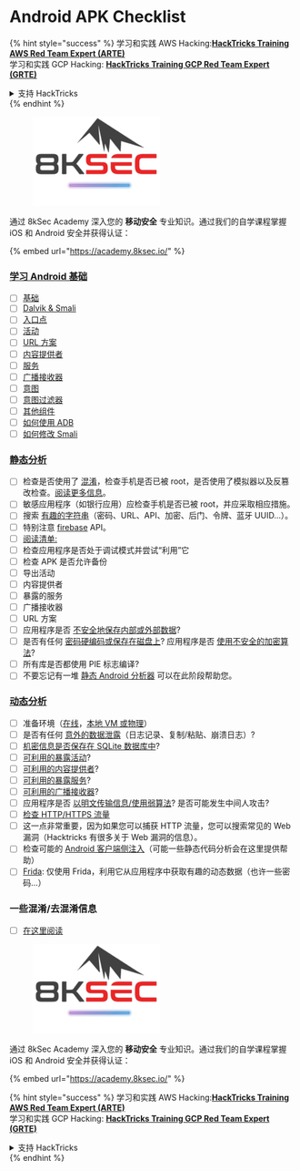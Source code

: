# Android APK Checklist

{% hint style="success" %}
学习和实践 AWS Hacking:<img src="/.gitbook/assets/arte.png" alt="" data-size="line">[**HackTricks Training AWS Red Team Expert (ARTE)**](https://training.hacktricks.xyz/courses/arte)<img src="/.gitbook/assets/arte.png" alt="" data-size="line">\
学习和实践 GCP Hacking: <img src="/.gitbook/assets/grte.png" alt="" data-size="line">[**HackTricks Training GCP Red Team Expert (GRTE)**<img src="/.gitbook/assets/grte.png" alt="" data-size="line">](https://training.hacktricks.xyz/courses/grte)

<details>

<summary>支持 HackTricks</summary>

* 查看 [**订阅计划**](https://github.com/sponsors/carlospolop)!
* **加入** 💬 [**Discord 群组**](https://discord.gg/hRep4RUj7f) 或 [**telegram 群组**](https://t.me/peass) 或 **在** **Twitter** 🐦 [**@hacktricks\_live**](https://twitter.com/hacktricks\_live)** 上关注我们。**
* **通过向** [**HackTricks**](https://github.com/carlospolop/hacktricks) 和 [**HackTricks Cloud**](https://github.com/carlospolop/hacktricks-cloud) github 仓库提交 PR 来分享黑客技巧。

</details>
{% endhint %}

<figure><img src="/.gitbook/assets/image (2).png" alt=""><figcaption></figcaption></figure>

通过 8kSec Academy 深入您的 **移动安全** 专业知识。通过我们的自学课程掌握 iOS 和 Android 安全并获得认证：

{% embed url="https://academy.8ksec.io/" %}

### [学习 Android 基础](android-app-pentesting/#2-android-application-fundamentals)

* [ ] [基础](android-app-pentesting/#fundamentals-review)
* [ ] [Dalvik & Smali](android-app-pentesting/#dalvik--smali)
* [ ] [入口点](android-app-pentesting/#application-entry-points)
* [ ] [活动](android-app-pentesting/#launcher-activity)
* [ ] [URL 方案](android-app-pentesting/#url-schemes)
* [ ] [内容提供者](android-app-pentesting/#services)
* [ ] [服务](android-app-pentesting/#services-1)
* [ ] [广播接收器](android-app-pentesting/#broadcast-receivers)
* [ ] [意图](android-app-pentesting/#intents)
* [ ] [意图过滤器](android-app-pentesting/#intent-filter)
* [ ] [其他组件](android-app-pentesting/#other-app-components)
* [ ] [如何使用 ADB](android-app-pentesting/#adb-android-debug-bridge)
* [ ] [如何修改 Smali](android-app-pentesting/#smali)

### [静态分析](android-app-pentesting/#static-analysis)

* [ ] 检查是否使用了 [混淆](android-checklist.md#some-obfuscation-deobfuscation-information)，检查手机是否已被 root，是否使用了模拟器以及反篡改检查。[阅读更多信息](android-app-pentesting/#other-checks)。
* [ ] 敏感应用程序（如银行应用）应检查手机是否已被 root，并应采取相应措施。
* [ ] 搜索 [有趣的字符串](android-app-pentesting/#looking-for-interesting-info)（密码、URL、API、加密、后门、令牌、蓝牙 UUID...）。
* [ ] 特别注意 [firebase](android-app-pentesting/#firebase) API。
* [ ] [阅读清单:](android-app-pentesting/#basic-understanding-of-the-application-manifest-xml)
* [ ] 检查应用程序是否处于调试模式并尝试“利用”它
* [ ] 检查 APK 是否允许备份
* [ ] 导出活动
* [ ] 内容提供者
* [ ] 暴露的服务
* [ ] 广播接收器
* [ ] URL 方案
* [ ] 应用程序是否 [不安全地保存内部或外部数据](android-app-pentesting/#insecure-data-storage)?
* [ ] 是否有任何 [密码硬编码或保存在磁盘上](android-app-pentesting/#poorkeymanagementprocesses)? 应用程序是否 [使用不安全的加密算法](android-app-pentesting/#useofinsecureandordeprecatedalgorithms)?
* [ ] 所有库是否都使用 PIE 标志编译?
* [ ] 不要忘记有一堆 [静态 Android 分析器](android-app-pentesting/#automatic-analysis) 可以在此阶段帮助您。

### [动态分析](android-app-pentesting/#dynamic-analysis)

* [ ] 准备环境（[在线](android-app-pentesting/#online-dynamic-analysis)，[本地 VM 或物理](android-app-pentesting/#local-dynamic-analysis)）
* [ ] 是否有任何 [意外的数据泄露](android-app-pentesting/#unintended-data-leakage)（日志记录、复制/粘贴、崩溃日志）?
* [ ] [机密信息是否保存在 SQLite 数据库中](android-app-pentesting/#sqlite-dbs)?
* [ ] [可利用的暴露活动](android-app-pentesting/#exploiting-exported-activities-authorisation-bypass)?
* [ ] [可利用的内容提供者](android-app-pentesting/#exploiting-content-providers-accessing-and-manipulating-sensitive-information)?
* [ ] [可利用的暴露服务](android-app-pentesting/#exploiting-services)?
* [ ] [可利用的广播接收器](android-app-pentesting/#exploiting-broadcast-receivers)?
* [ ] 应用程序是否 [以明文传输信息/使用弱算法](android-app-pentesting/#insufficient-transport-layer-protection)? 是否可能发生中间人攻击?
* [ ] [检查 HTTP/HTTPS 流量](android-app-pentesting/#inspecting-http-traffic)
* [ ] 这一点非常重要，因为如果您可以捕获 HTTP 流量，您可以搜索常见的 Web 漏洞（Hacktricks 有很多关于 Web 漏洞的信息）。
* [ ] 检查可能的 [Android 客户端侧注入](android-app-pentesting/#android-client-side-injections-and-others)（可能一些静态代码分析会在这里提供帮助）
* [ ] [Frida](android-app-pentesting/#frida): 仅使用 Frida，利用它从应用程序中获取有趣的动态数据（也许一些密码...）

### 一些混淆/去混淆信息

* [ ] [在这里阅读](android-app-pentesting/#obfuscating-deobfuscating-code)

<figure><img src="/.gitbook/assets/image (2).png" alt=""><figcaption></figcaption></figure>

通过 8kSec Academy 深入您的 **移动安全** 专业知识。通过我们的自学课程掌握 iOS 和 Android 安全并获得认证：

{% embed url="https://academy.8ksec.io/" %}

{% hint style="success" %}
学习和实践 AWS Hacking:<img src="/.gitbook/assets/arte.png" alt="" data-size="line">[**HackTricks Training AWS Red Team Expert (ARTE)**](https://training.hacktricks.xyz/courses/arte)<img src="/.gitbook/assets/arte.png" alt="" data-size="line">\
学习和实践 GCP Hacking: <img src="/.gitbook/assets/grte.png" alt="" data-size="line">[**HackTricks Training GCP Red Team Expert (GRTE)**<img src="/.gitbook/assets/grte.png" alt="" data-size="line">](https://training.hacktricks.xyz/courses/grte)

<details>

<summary>支持 HackTricks</summary>

* 查看 [**订阅计划**](https://github.com/sponsors/carlospolop)!
* **加入** 💬 [**Discord 群组**](https://discord.gg/hRep4RUj7f) 或 [**telegram 群组**](https://t.me/peass) 或 **在** **Twitter** 🐦 [**@hacktricks\_live**](https://twitter.com/hacktricks\_live)** 上关注我们。**
* **通过向** [**HackTricks**](https://github.com/carlospolop/hacktricks) 和 [**HackTricks Cloud**](https://github.com/carlospolop/hacktricks-cloud) github 仓库提交 PR 来分享黑客技巧。

</details>
{% endhint %}
